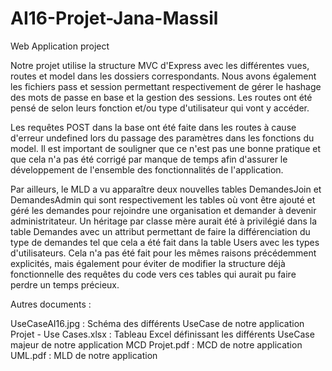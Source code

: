 # AI16-Projet-Jana-Massil
Web Application project

Notre projet utilise la structure MVC d'Express avec les différentes vues, routes et model dans les dossiers correspondants. Nous avons également les fichiers
pass et session permettant respectivement de gérer le hashage des mots de passe en base et la gestion des sessions.
Les routes ont été pensé de selon leurs fonction et/ou type d'utilisateur qui vont y accéder. 

Les requêtes POST dans la base ont été faite dans les routes à cause d'erreur undefined lors du passage des paramètres dans les fonctions du model.
Il est important de souligner que ce n'est pas une bonne pratique et que cela n'a pas été corrigé par manque de temps afin d'assurer le
développement de l'ensemble des fonctionnalités de l'application.

Par ailleurs, le MLD a vu apparaître deux nouvelles tables DemandesJoin et DemandesAdmin qui sont respectivement les tables où vont être ajouté et géré
les demandes pour rejoindre une organisation et demander à devenir administritateur.
Un héritage par classe mère aurait été à privilégié dans la table Demandes avec un attribut permettant de faire la différenciation du type de demandes
tel que cela a été fait dans la table Users avec les types d'utilisateurs. Cela n'a pas été fait pour les mêmes raisons précédemment explicités, 
mais également pour éviter de modifier la structure déjà fonctionnelle des requêtes du code vers ces tables qui aurait pu faire perdre un temps précieux.


Autres documents : 

UseCaseAI16.jpg : Schéma des différents UseCase de notre application
Projet - Use Cases.xlsx : Tableau Excel définissant les différents UseCase majeur de notre application
MCD Projet.pdf : MCD de notre application
UML.pdf : MLD de notre application
